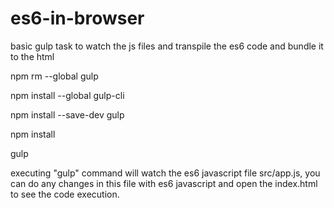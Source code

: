 # es6-in-browser
basic gulp task to watch the js files and transpile  the es6 code and bundle it to the html

 npm rm --global gulp

 npm install --global gulp-cli

 npm install --save-dev gulp

 npm install

 gulp


executing "gulp" command will watch the es6 javascript file src/app.js, you can do any changes in this file with es6 javascript and open the index.html to see the code execution.
